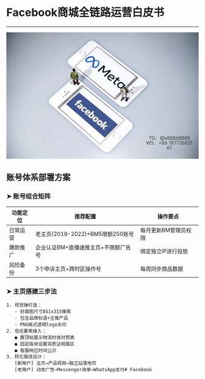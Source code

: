 # Facebook商城全链路运营白皮书
---
 ![替代文字](84510a4422f70cca1910c56bd2fda4b.jpg)
## 账号体系部署方案
### ➤ 账号组合矩阵
| 功能定位       | 推荐配置                                                   | 操作要点                  |
|----------------|------------------------------------------------------------|---------------------------|
| 日常运营       | 老主页(2019-2022)+BM5限额250账号                           | 每月更新BM管理员权限      |
| 爆款推广       | 企业认证BM+直播速推主页+不限额广告号                       | 绑定独立IP进行投放        |
| 风险备份       | 3个申诉主页+跨时区操作号                                   | 每周同步商品数据          |
### ➤ 主页搭建三步法
```bash
1. 视觉锤打造：
   - 封面图尺寸851x315像素
   - 包含品牌标语+主推产品
   - PNG格式透明logo水印
2. 信任要素植入：
   ● 置顶帖展示物流时效对照表
   ● 固定版块设置资质证明展区
   ● 客服响应时间公示
3. 转化路径设计：
   [新用户] 主页→产品视频→独立站落地页
   [老用户] 动态广告→Messenger询单→WhatsApp支付# Facebook
